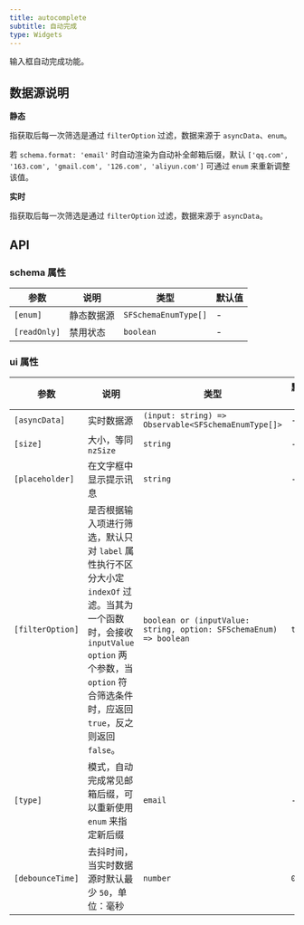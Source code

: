```yaml
---
title: autocomplete
subtitle: 自动完成
type: Widgets
---
```


输入框自动完成功能。

## 数据源说明

**静态**

指获取后每一次筛选是通过 `filterOption` 过滤，数据来源于 `asyncData`、`enum`。

若 `schema.format: 'email'` 时自动渲染为自动补全邮箱后缀，默认 `['qq.com', '163.com', 'gmail.com', '126.com', 'aliyun.com']` 可通过 `enum` 来重新调整该值。

**实时**

指获取后每一次筛选是通过 `filterOption` 过滤，数据来源于 `asyncData`。

## API

### schema 属性

参数 | 说明 | 类型 | 默认值
----|------|-----|------
`[enum]` | 静态数据源 | `SFSchemaEnumType[]` | -
`[readOnly]` | 禁用状态  | `boolean` | -

### ui 属性

参数 | 说明 | 类型 | 默认值
----|------|-----|------
`[asyncData]` | 实时数据源 | `(input: string) => Observable<SFSchemaEnumType[]>` | -
`[size]` | 大小，等同 `nzSize` | `string` | -
`[placeholder]` | 在文字框中显示提示讯息 | `string` | -
`[filterOption]` | 是否根据输入项进行筛选，默认只对 `label` 属性执行不区分大小定 `indexOf` 过滤。当其为一个函数时，会接收 `inputValue` `option` 两个参数，当 `option` 符合筛选条件时，应返回 `true`，反之则返回 `false`。 | `boolean or (inputValue: string, option: SFSchemaEnum) => boolean` | `true`
`[type]` | 模式，自动完成常见邮箱后缀，可以重新使用 `enum` 来指定新后缀 | `email` | -
`[debounceTime]` | 去抖时间，当实时数据源时默认最少 `50`，单位：毫秒 | `number` | `0`
